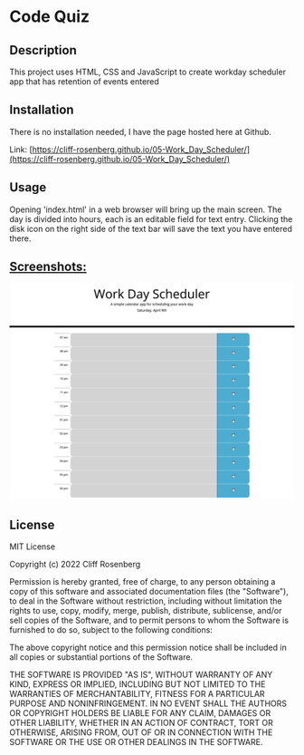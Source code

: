 # Code Quiz

## Description

This project uses HTML, CSS and JavaScript to create workday scheduler app that has retention of events entered

## Installation

There is no installation needed, I have the page hosted here at Github.

Link: [https://cliff-rosenberg.github.io/05-Work_Day_Scheduler/](https://cliff-rosenberg.github.io/05-Work_Day_Scheduler/)

## Usage

Opening 'index.html' in a web browser will bring up the main screen. The day is divided into hours, each is an editable field for text entry. Clicking the disk icon on the right side of the text bar will save the text you have entered there.

<h2><u>Screenshots:</u></h2>

![screenshot1](Assets/Screenshot_scheduler.png)


## License

MIT License

Copyright (c) 2022 Cliff Rosenberg

Permission is hereby granted, free of charge, to any person obtaining a copy
of this software and associated documentation files (the "Software"), to deal
in the Software without restriction, including without limitation the rights
to use, copy, modify, merge, publish, distribute, sublicense, and/or sell
copies of the Software, and to permit persons to whom the Software is
furnished to do so, subject to the following conditions:

The above copyright notice and this permission notice shall be included in all
copies or substantial portions of the Software.

THE SOFTWARE IS PROVIDED "AS IS", WITHOUT WARRANTY OF ANY KIND, EXPRESS OR
IMPLIED, INCLUDING BUT NOT LIMITED TO THE WARRANTIES OF MERCHANTABILITY,
FITNESS FOR A PARTICULAR PURPOSE AND NONINFRINGEMENT. IN NO EVENT SHALL THE
AUTHORS OR COPYRIGHT HOLDERS BE LIABLE FOR ANY CLAIM, DAMAGES OR OTHER
LIABILITY, WHETHER IN AN ACTION OF CONTRACT, TORT OR OTHERWISE, ARISING FROM,
OUT OF OR IN CONNECTION WITH THE SOFTWARE OR THE USE OR OTHER DEALINGS IN THE
SOFTWARE.
